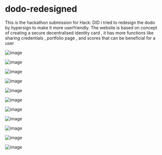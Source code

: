 # dodo-redesigned
This is the hackathon submission for Hack: DID
i tried to redesign the dodo by hypersign to make it more userfriendly. The website is based on concept of creating a secure decentralised identity card , it has more functions like sharing credentials , portfolio page , and scores that can be beneficial for a user

![image](https://github.com/raebeatrose4/dodo-redesigned/assets/139626898/a4bb5336-bf9c-4873-83de-d2eb0e109aa2)

![image](https://github.com/raebeatrose4/dodo-redesigned/assets/139626898/389557c3-9760-414c-85a2-e425aba55200)

![image](https://github.com/raebeatrose4/dodo-redesigned/assets/139626898/a427f775-3b88-4f96-81c7-0666fd909ef1)


![image](https://github.com/raebeatrose4/dodo-redesigned/assets/139626898/99830c76-4740-4c01-ac3d-59e36c848ae2)

![image](https://github.com/raebeatrose4/dodo-redesigned/assets/139626898/dd63afae-4921-4555-afe5-db3deb3948d8)

![image](https://github.com/raebeatrose4/dodo-redesigned/assets/139626898/8dcb9387-f880-48d3-bc79-c112ed10c605)

![image](https://github.com/raebeatrose4/dodo-redesigned/assets/139626898/77b798ef-4e8b-4a8e-aa1e-f7ebfe018c34)

![image](https://github.com/raebeatrose4/dodo-redesigned/assets/139626898/3927efe9-6274-466a-a2f4-2372b1f34c24)

![image](https://github.com/raebeatrose4/dodo-redesigned/assets/139626898/a84006eb-d41c-4544-9093-085b88991ff1)

![image](https://github.com/raebeatrose4/dodo-redesigned/assets/139626898/f4faab95-3f2c-4c25-8266-d4c00f1ca606)

![image](https://github.com/raebeatrose4/dodo-redesigned/assets/139626898/8a51e2be-f75d-4f72-a0a2-12313bcda70c)
